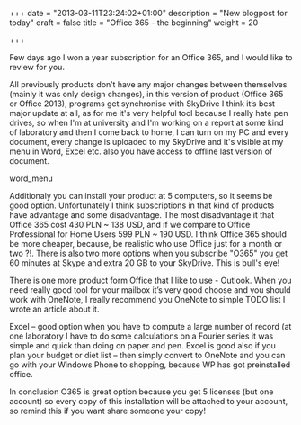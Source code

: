 +++
date = "2013-03-11T23:24:02+01:00"
description = "New blogpost for today"
draft = false
title = "Office 365 - the beginning"
weight = 20

+++

Few days ago I won a year subscription for an Office 365, and I would like to review for you.

All previously products don’t have any major changes between themselves (mainly it was only design changes), in this version of product (Office 365 or Office 2013), programs get synchronise with SkyDrive I think it’s best major update at all, as for me it's very helpful tool because I really hate pen drives, so when I'm at university and I'm working on a report at some kind of laboratory and then I come back to home, I can turn on my PC and every document, every change is uploaded to my SkyDrive and it's visible at my menu in Word, Excel etc. also you have access to offline last version of document.

word_menu

Additionaly you can install your product at 5 computers, so it seems be good option. Unfortunately I think subscriptions in that kind of products have advantage and some disadvantage. The most disadvantage it that Office 365 cost 430 PLN ~ 138 USD, and if we compare to Office Professional for Home Users 599 PLN ~ 190 USD. I think Office 365 should be more cheaper, because, be realistic who use Office just for a month or two ?!. There is also two more options when you subscribe "O365" you get 60 minutes at Skype and extra 20 GB to your SkyDrive. This is bull's eye!

There is one more product form Office that I like to use - Outlook. When you need really good tool for your mailbox it’s very good choose and you should work with OneNote, I really recommend you OneNote to simple TODO list I wrote an article about it.

Excel – good option when you have to compute a large number of record (at one laboratory I have to do some calculations on a Fourier series it was simple and quick than doing on paper and pen. Excel is good also if you plan your budget or diet list – then simply convert to OneNote and you can go with your Windows Phone to shopping, because WP has got preinstalled office.

In conclusion O365 is great option because you get 5 licenses (but one account) so every copy of this installation will be attached to your account, so remind this if you want share someone your copy!